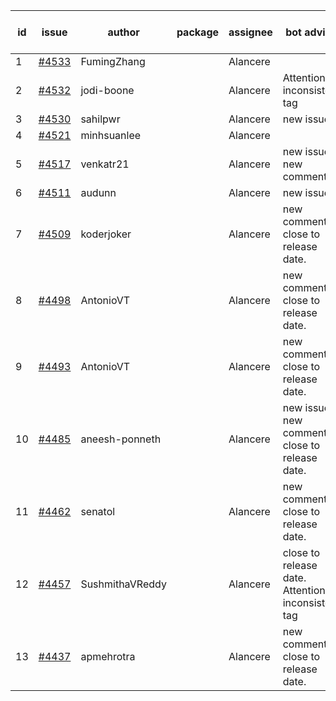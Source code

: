 | id | issue | author | package | assignee | bot advice | created date of issue | target release date | date from target |
| ------ | ------ | ------ | ------ | ------ | ------ | ------ | ------ | :-----: |
| 1 | [#4533](https://github.com/Azure/sdk-release-request/issues/4533) | FumingZhang |  | Alancere |  | 09-21 |  | 0 |
| 2 | [#4532](https://github.com/Azure/sdk-release-request/issues/4532) | jodi-boone |  | Alancere | Attention to inconsistent tag | 09-20 | 10-27 |  |
| 3 | [#4530](https://github.com/Azure/sdk-release-request/issues/4530) | sahilpwr |  | Alancere | new issue. | 09-20 | 10-27 |  |
| 4 | [#4521](https://github.com/Azure/sdk-release-request/issues/4521) | minhsuanlee |  | Alancere |  | 09-13 | 10-27 |  |
| 5 | [#4517](https://github.com/Azure/sdk-release-request/issues/4517) | venkatr21 |  | Alancere | new issue. new comment. | 09-13 | 10-27 |  |
| 6 | [#4511](https://github.com/Azure/sdk-release-request/issues/4511) | audunn |  | Alancere | new issue. | 09-08 | 10-27 |  |
| 7 | [#4509](https://github.com/Azure/sdk-release-request/issues/4509) | koderjoker |  | Alancere | new comment. close to release date.  | 09-07 | 09-22 | 0 |
| 8 | [#4498](https://github.com/Azure/sdk-release-request/issues/4498) | AntonioVT |  | Alancere | new comment. close to release date.  | 09-05 | 09-22 | 0 |
| 9 | [#4493](https://github.com/Azure/sdk-release-request/issues/4493) | AntonioVT |  | Alancere | new comment. close to release date.  | 09-05 | 09-22 | 0 |
| 10 | [#4485](https://github.com/Azure/sdk-release-request/issues/4485) | aneesh-ponneth |  | Alancere | new issue. new comment. close to release date.  | 08-31 | 09-22 | 0 |
| 11 | [#4462](https://github.com/Azure/sdk-release-request/issues/4462) | senatol |  | Alancere | new comment. close to release date.  | 08-23 | 09-22 | 0 |
| 12 | [#4457](https://github.com/Azure/sdk-release-request/issues/4457) | SushmithaVReddy |  | Alancere | close to release date.  Attention to inconsistent tag | 08-23 | 09-22 | 0 |
| 13 | [#4437](https://github.com/Azure/sdk-release-request/issues/4437) | apmehrotra |  | Alancere | new comment. close to release date.  | 08-16 | 09-22 | 0 |
